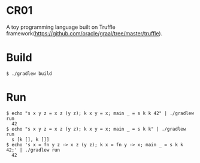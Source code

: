 # CR01

A toy programming language built on Truffle framework(https://github.com/oracle/graal/tree/master/truffle).

# Build

```shell script
$ ./gradlew build
```

# Run

```shell script
$ echo "s x y z = x z (y z); k x y = x; main _ = s k k 42" | ./gradlew run
  42
$ echo "s x y z = x z (y z); k x y = x; main _ = s k k" | ./gradlew run
  s [k [], k []]
$ echo 's x = fn y z -> x z (y z); k x = fn y -> x; main _ = s k k 42;' | ./gradlew run
  42
```